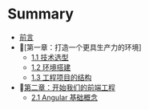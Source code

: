 # Summary

* [前言](README.md)
* [第一章：打造一个更具生产力的环境]
  * [1.1 技术选型](chapter_1/chap_1_1.md)
  * [1.2 环境搭建](chapter_1/chap_1_2.md)
  * [1.3 工程项目的结构](chapter_1/chap_1_3.md)
* [第二章：开始我们的前端工程](chapter_2/chap_2_0.md)
  * [2.1 Angular 基础概念](chapter_2/chap_2_1.md)

